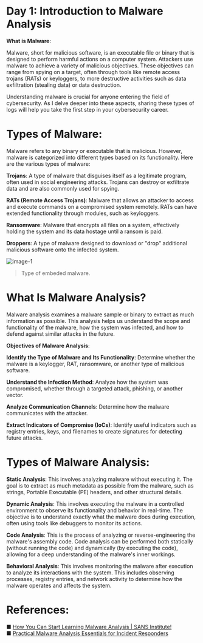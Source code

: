 # Day 1: Introduction to Malware Analysis

**What is Malware**:

Malware, short for malicious software, is an executable file or binary that is designed to perform harmful actions on a computer system. Attackers use malware to achieve a variety of malicious objectives. These objectives can range from spying on a target, often through tools like remote access trojans (RATs) or keyloggers, to more destructive activities such as data exfiltration (stealing data) or data destruction.

Understanding malware is crucial for anyone entering the field of cybersecurity. As I delve deeper into these aspects, sharing these types of logs will help you take the first step in your cybersecurity career.


# Types of Malware:

Malware refers to any binary or executable that is malicious. However, malware is categorized into different types based on its functionality. Here are the various types of malware:

**Trojans**: 
A type of malware that disguises itself as a legitimate program, often used in social engineering attacks. Trojans can destroy or exfiltrate data and are also commonly used for spying.

**RATs (Remote Access Trojans)**: 
Malware that allows an attacker to access and execute commands on a compromised system remotely. RATs can have extended functionality through modules, such as keyloggers.

**Ransomware**: 
Malware that encrypts all files on a system, effectively holding the system and its data hostage until a ransom is paid.

**Droppers**: 
A type of malware designed to download or "drop" additional malicious software onto the infected system.

![image-1](https://github.com/user-attachments/assets/8774b444-0daf-4a54-9711-b1ae6f9336f3)
 <br>
> Type of embeded malware.


# What Is Malware Analysis?

Malware analysis examines a malware sample or binary to extract as much information as possible. This analysis helps us understand the scope and functionality of the malware, how the system was infected, and how to defend against similar attacks in the future.


**Objectives of Malware Analysis**:

**Identify the Type of Malware and Its Functionality**:
Determine whether the malware is a keylogger, RAT, ransomware, or another type of malicious software.

**Understand the Infection Method**: 
Analyze how the system was compromised, whether through a targeted attack, phishing, or another vector.

**Analyze Communication Channels**: 
Determine how the malware communicates with the attacker.

**Extract Indicators of Compromise (IoCs)**: 
Identify useful indicators such as registry entries, keys, and filenames to create signatures for detecting future attacks.


# Types of Malware Analysis:

**Static Analysis**: 
This involves analyzing malware without executing it. The goal is to extract as much metadata as possible from the malware, such as strings, Portable Executable (PE) headers, and other structural details.

**Dynamic Analysis**: 
This involves executing the malware in a controlled environment to observe its functionality and behavior in real-time. The objective is to understand exactly what the malware does during execution, often using tools like debuggers to monitor its actions.

**Code Analysis**: 
This is the process of analyzing or reverse-engineering the malware's assembly code. Code analysis can be performed both statically (without running the code) and dynamically (by executing the code), allowing for a deep understanding of the malware's inner workings.

**Behavioral Analysis**: 
This involves monitoring the malware after execution to analyze its interactions with the system. This includes observing processes, registry entries, and network activity to determine how the malware operates and affects the system. 


# References: 

■ [How You Can Start Learning Malware Analysis | SANS Institute!](https://www.sans.org/blog/how-you-can-start-learning-malware-analysis/)<br>
■ [Practical Malware Analysis Essentials for Incident Responders](https://www.youtube.com/watch?v=20xYpxe8mBg&feature=emb_title)






